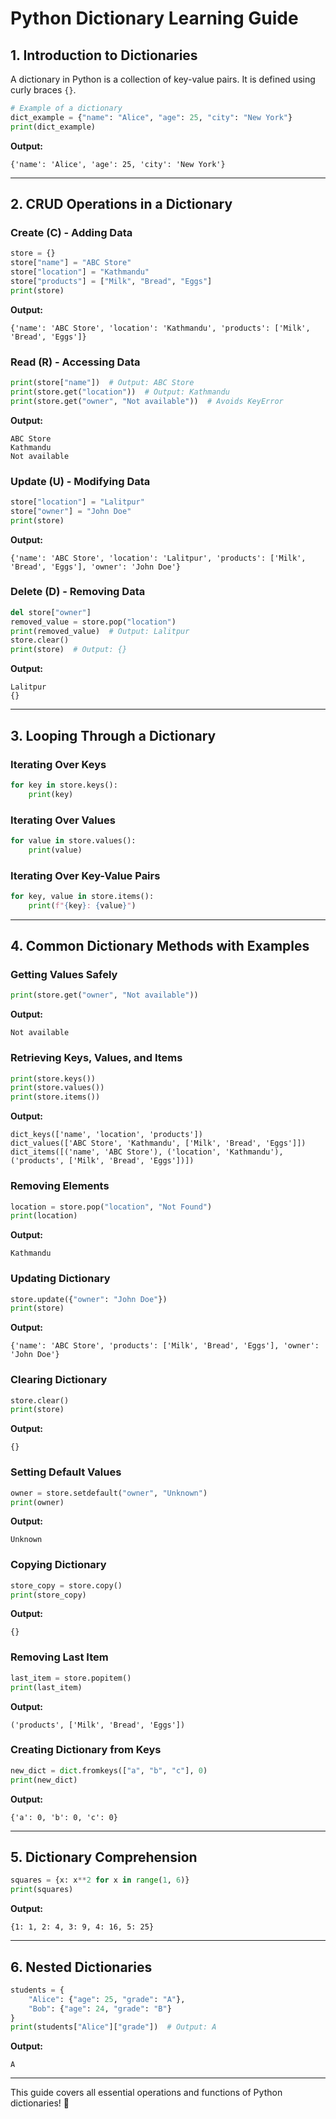 # Python Dictionary Learning Guide

## 1. Introduction to Dictionaries
A dictionary in Python is a collection of key-value pairs. It is defined using curly braces `{}`.

```python
# Example of a dictionary
dict_example = {"name": "Alice", "age": 25, "city": "New York"}
print(dict_example)
```
**Output:**
```
{'name': 'Alice', 'age': 25, 'city': 'New York'}
```
---

## 2. CRUD Operations in a Dictionary

### Create (C) - Adding Data
```python
store = {}
store["name"] = "ABC Store"
store["location"] = "Kathmandu"
store["products"] = ["Milk", "Bread", "Eggs"]
print(store)
```
**Output:**
```
{'name': 'ABC Store', 'location': 'Kathmandu', 'products': ['Milk', 'Bread', 'Eggs']}
```

### Read (R) - Accessing Data
```python
print(store["name"])  # Output: ABC Store
print(store.get("location"))  # Output: Kathmandu
print(store.get("owner", "Not available"))  # Avoids KeyError
```
**Output:**
```
ABC Store
Kathmandu
Not available
```

### Update (U) - Modifying Data
```python
store["location"] = "Lalitpur"
store["owner"] = "John Doe"
print(store)
```
**Output:**
```
{'name': 'ABC Store', 'location': 'Lalitpur', 'products': ['Milk', 'Bread', 'Eggs'], 'owner': 'John Doe'}
```

### Delete (D) - Removing Data
```python
del store["owner"]
removed_value = store.pop("location")
print(removed_value)  # Output: Lalitpur
store.clear()
print(store)  # Output: {}
```
**Output:**
```
Lalitpur
{}
```
---

## 3. Looping Through a Dictionary

### Iterating Over Keys
```python
for key in store.keys():
    print(key)
```

### Iterating Over Values
```python
for value in store.values():
    print(value)
```

### Iterating Over Key-Value Pairs
```python
for key, value in store.items():
    print(f"{key}: {value}")
```

---

## 4. Common Dictionary Methods with Examples

### Getting Values Safely
```python
print(store.get("owner", "Not available"))
```
**Output:**
```
Not available
```

### Retrieving Keys, Values, and Items
```python
print(store.keys())
print(store.values())
print(store.items())
```
**Output:**
```
dict_keys(['name', 'location', 'products'])
dict_values(['ABC Store', 'Kathmandu', ['Milk', 'Bread', 'Eggs']])
dict_items([('name', 'ABC Store'), ('location', 'Kathmandu'), ('products', ['Milk', 'Bread', 'Eggs'])])
```

### Removing Elements
```python
location = store.pop("location", "Not Found")
print(location)
```
**Output:**
```
Kathmandu
```

### Updating Dictionary
```python
store.update({"owner": "John Doe"})
print(store)
```
**Output:**
```
{'name': 'ABC Store', 'products': ['Milk', 'Bread', 'Eggs'], 'owner': 'John Doe'}
```

### Clearing Dictionary
```python
store.clear()
print(store)
```
**Output:**
```
{}
```

### Setting Default Values
```python
owner = store.setdefault("owner", "Unknown")
print(owner)
```
**Output:**
```
Unknown
```

### Copying Dictionary
```python
store_copy = store.copy()
print(store_copy)
```
**Output:**
```
{}
```

### Removing Last Item
```python
last_item = store.popitem()
print(last_item)
```
**Output:**
```
('products', ['Milk', 'Bread', 'Eggs'])
```

### Creating Dictionary from Keys
```python
new_dict = dict.fromkeys(["a", "b", "c"], 0)
print(new_dict)
```
**Output:**
```
{'a': 0, 'b': 0, 'c': 0}
```

---

## 5. Dictionary Comprehension
```python
squares = {x: x**2 for x in range(1, 6)}
print(squares)
```
**Output:**
```
{1: 1, 2: 4, 3: 9, 4: 16, 5: 25}
```
---

## 6. Nested Dictionaries
```python
students = {
    "Alice": {"age": 25, "grade": "A"},
    "Bob": {"age": 24, "grade": "B"}
}
print(students["Alice"]["grade"])  # Output: A
```
**Output:**
```
A
```
---

This guide covers all essential operations and functions of Python dictionaries! 🚀

